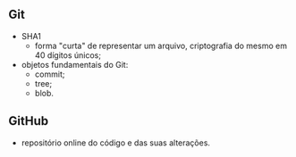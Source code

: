 ## Git
- SHA1
  - forma "curta" de representar um arquivo, criptografia do mesmo em 40 dígitos únicos;
- objetos fundamentais do Git:
  - commit;
  - tree;
  - blob.

## GitHub
- repositório online do código e das suas alterações.

